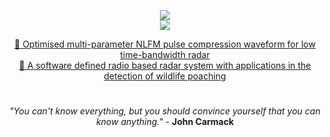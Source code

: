 
<p align="center">
  <img src="https://skillicons.dev/icons?i=go,docker,cpp,arch,nix,lua,terraform,python,linux,github,bash,neovim,pytorch,git,rust"/>
  <br>
  <img src="https://skillicons.dev/icons?i=aws,julia" />
</p>

<p align="center">
  <a href="https://dsp.sun.ac.za/~trn/reports/vanzyl+wiehahn+cilliers+niesler_ietradar22.pdf">📃 Optimised multi-parameter NLFM pulse compression waveform for low time-bandwidth radar</a><br>
  <a href="https://scholar.sun.ac.za/items/3ef9e2e5-e83b-4802-bdec-8adece76eaff">📔 A software defined radio based radar system with applications in the detection of wildlife poaching</a>
</p>

#

<p align="center">
  <em>"You can't know everything, but you should convince yourself that you can know anything."</em> - <strong>John Carmack</strong>
</p>
